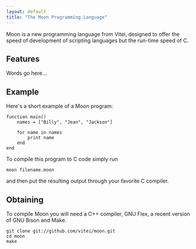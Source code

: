 ```yaml
---
layout: default
title: "The Moon Programming Language"
---
```


Moon is a new programming language from Vitei, designed to offer the speed of development of scripting languages but the run-time speed of C.

Features
--------
Words go here...

Example
-------
Here's a short example of a Moon program:

	function main()
		names = ["Billy", "Jean", "Jackson"]

		for name in names
			print name
		end
	end

To compile this program to C code simply run

	moon filename.moon

and then put the resulting output through your favorite C compiler.

## Obtaining
To compile Moon you will need a C++ compiler, GNU Flex, a recent version of GNU Bison and Make.

	git clone git://github.com/vitei/moon.git
	cd moon
	make
